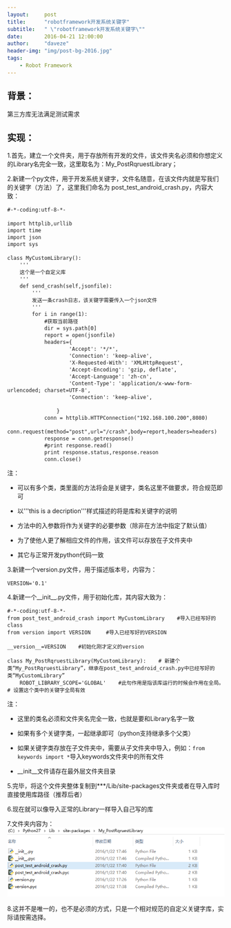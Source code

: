 ```yaml
---
layout:     post
title:      "robotframework开发系统关键字"
subtitle:   " \"robotframework开发系统关键字\""
date:       2016-04-21 12:00:00
author:     "daveze"
header-img: "img/post-bg-2016.jpg"
tags:
    - Robot Framework
---
```


## 背景：
第三方库无法满足测试需求

## 实现：

1.首先，建立一个文件夹，用于存放所有开发的文件，该文件夹名必须和你想定义的Library名完全一致，这里取名为：My_PostRqruestLibrary；

2.新建一个py文件，用于开发系统关键字，文件名随意，在该文件内就是写我们的关键字（方法）了，这里我们命名为 post_test_android_crash.py，内容大致：

```
#-*-coding:utf-8-*-

import httplib,urllib
import time
import json
import sys

class MyCustomLibrary():
    '''
    这个是一个自定义库
    '''    
    def send_crash(self,jsonfile):
        '''
        发送一条crash日志，该关键字需要传入一个json文件
        '''
        for i in range(1):
            #获取当前路径
            dir = sys.path[0]            
            report = open(jsonfile)
            headers={
                    'Accept': '*/*',
                    'Connection': 'keep-alive',
                    'X-Requested-With': 'XMLHttpRequest',
                    'Accept-Encoding': 'gzip, deflate',
                    'Accept-Language': 'zh-cn',
                    'Content-Type': 'application/x-www-form-urlencoded; charset=UTF-8',
                    'Connection': 'keep-alive',
                    
                }
            conn = httplib.HTTPConnection("192.168.100.200",8080)
            conn.request(method="post",url="/crash",body=report,headers=headers)
            response = conn.getresponse()
            #print response.read()
            print response.status,response.reason
            conn.close()

```

注：

- 可以有多个类，类里面的方法将会是关键字，类名这里不做要求，符合规范即可

- 以'''this is a decription'''样式描述的将是库和关键字的说明

- 方法中的入参数将作为关键字的必要参数（除非在方法中指定了默认值）

- 为了使他人更了解相应文件的作用，该文件可以存放在子文件夹中

- 其它与正常开发python代码一致


3.新建一个version.py文件，用于描述版本号，内容为：
```
VERSION='0.1'
```

4.新建一个__init__.py文件，用于初始化库，其内容大致为：

```
#-*-coding:utf-8-*-
from post_test_android_crash import MyCustomLibrary    #导入已经写好的class
from version import VERSION     #导入已经写好的VERSION

__version__=VERSION    #初始化刚才定义的version

class My_PostRqruestLibrary(MyCustomLibrary):    # 新建个类“My_PostRqruestLibrary”，继承在post_test_android_crash.py中已经写好的类“MyCustomLibrary”
    ROBOT_LIBRARY_SCOPE='GLOBAL'    #此句作用是指该库运行的时候会作用在全局。    # 设置这个类中的关键字全局有效
```

注：

- 这里的类名必须和文件夹名完全一致，也就是要和Library名字一致

- 如果有多个关键字类，一起继承即可（python支持继承多个父类）

- 如果关键字类存放在子文件夹中，需要从子文件夹中导入，例如：`from keywords import *`导入keywords文件夹中的所有文件

- __init__文件请存在最外层文件夹目录


5.完毕，将这个文件夹整体复制到***/Lib/site-packages文件夹或者在导入库时直接使用库路径（推荐后者）


6.现在就可以像导入正常的Library一样导入自己写的库


7.文件夹内容为：
<img class="shadow" src="/img/in-post/RF/robotframework开发系统关键字/rf开发系统关键字-目录内容.png" />

8.这并不是唯一的，也不是必须的方式，只是一个相对规范的自定义关键字库，实际请按需选择。

    
